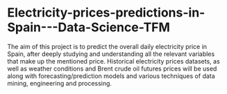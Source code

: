 # Electricity-prices-predictions-in-Spain---Data-Science-TFM

The aim of this project is to predict the overall daily electricity price in Spain, after deeply studying and understanding all the relevant variables that make up the mentioned price.
Historical electricity prices datasets, as well as weather conditions and Brent crude oil futures prices will be used along with forecasting/prediction models and various techniques of data mining, engineering and processing. 

